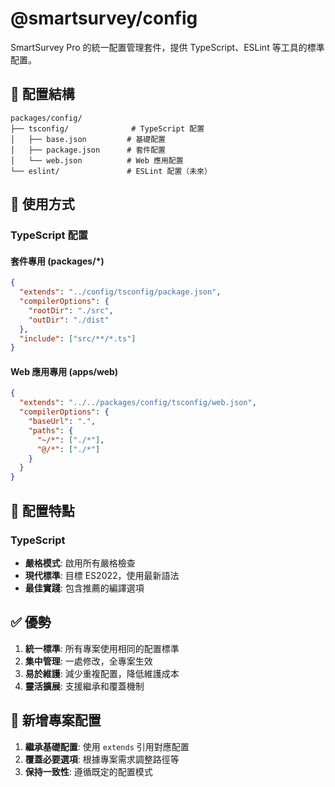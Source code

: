 # @smartsurvey/config

SmartSurvey Pro 的統一配置管理套件，提供 TypeScript、ESLint 等工具的標準配置。

## 📁 配置結構

```
packages/config/
├── tsconfig/              # TypeScript 配置
│   ├── base.json         # 基礎配置
│   ├── package.json      # 套件配置
│   └── web.json          # Web 應用配置
└── eslint/               # ESLint 配置（未來）
```

## 🚀 使用方式

### TypeScript 配置

#### 套件專用 (packages/\*)

```json
{
  "extends": "../config/tsconfig/package.json",
  "compilerOptions": {
    "rootDir": "./src",
    "outDir": "./dist"
  },
  "include": ["src/**/*.ts"]
}
```

#### Web 應用專用 (apps/web)

```json
{
  "extends": "../../packages/config/tsconfig/web.json",
  "compilerOptions": {
    "baseUrl": ".",
    "paths": {
      "~/*": ["./*"],
      "@/*": ["./*"]
    }
  }
}
```

## 🔧 配置特點

### TypeScript

- **嚴格模式**: 啟用所有嚴格檢查
- **現代標準**: 目標 ES2022，使用最新語法
- **最佳實踐**: 包含推薦的編譯選項

## ✅ 優勢

1. **統一標準**: 所有專案使用相同的配置標準
2. **集中管理**: 一處修改，全專案生效
3. **易於維護**: 減少重複配置，降低維護成本
4. **靈活擴展**: 支援繼承和覆蓋機制

## 📝 新增專案配置

1. **繼承基礎配置**: 使用 `extends` 引用對應配置
2. **覆蓋必要選項**: 根據專案需求調整路徑等
3. **保持一致性**: 遵循既定的配置模式
